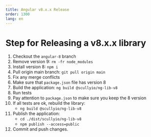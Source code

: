 ```yaml
---
title: Angular v8.x.x Release
order: 1300
lang: en
---
```


# Step for Releasing a v8.x.x library

1. Checkout the `angular-8` branch
2. Remove version 9: `rm -fr node_modules`
3. Install version 8: `npm i`
4. Pull origin main branch: `git pull origin main`
5. Fix any merge conflicts
6. Make sure that `package.json` file has version 8
7. Build the application: `ng build @scullyio/ng-lib-v8`
8. Run tests
9. Pay attention to `package.json` to make sure you keep the 8 version
10. If all tests are ok, rebuild the library:
    - `ng build @scullyio/ng-lib-v8`
11. Publish the application:
    - `cd ./dist/scullyio/ng-lib-v8`
    - `npm publish --access=public`
12. Commit and push changes.
